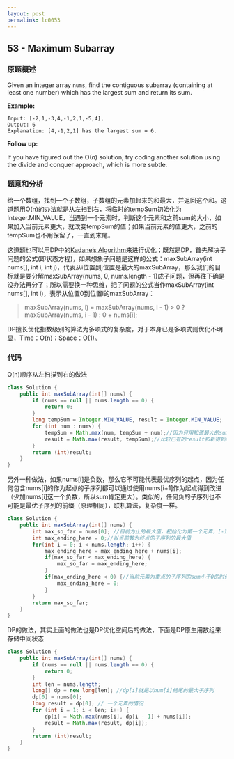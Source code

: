 ```yaml
---
layout: post
permalink: lc0053
---
```


## 53 - Maximum Subarray

### 原题概述

Given an integer array `nums`, find the contiguous subarray \(containing at least one number\) which has the largest sum and return its sum.

**Example:**

```text
Input: [-2,1,-3,4,-1,2,1,-5,4],
Output: 6
Explanation: [4,-1,2,1] has the largest sum = 6.
```

**Follow up:**

If you have figured out the O\(_n_\) solution, try coding another solution using the divide and conquer approach, which is more subtle.

### 题意和分析

给一个数组，找到一个子数组，子数组的元素加起来的和最大，并返回这个和。这道题用O\(n\)的办法就是从左扫到右，将临时的tempSum初始化为Integer.MIN\_VALUE，当遇到一个元素时，判断这个元素和之前sum的大小，如果加入当前元素更大，就改变tempSum的值；如果当前元素的值更大，之前的tempSum也不用保留了，一直到末尾。

这道题也可以用DP中的[Kadane’s Algorithm](http://theoryofprogramming.com/2016/10/21/dynamic-programming-kadanes-algorithm/)来进行优化；既然是DP，首先解决子问题的公式\(即状态方程\)，如果想象子问题是这样的公式：maxSubArray\(int nums\[\], int i, int j\)，代表从i位置到j位置是最大的maxSubArray，那么我们的目标就是要分解maxSubArray\(nums, 0, nums.length - 1\)成子问题，但再往下确是没办法再分了；所以需要换一种思维，把子问题的公式当作maxSubArray\(int nums\[\], int i\)，表示从位置0到位置i的maxSubArray：

> maxSubArray\(nums, i\) = maxSubArray\(nums, i - 1\) &gt; 0 ? maxSubArray\(nums, i - 1\) : 0 + nums\[i\];

DP擅长优化指数级别的算法为多项式的复杂度，对于本身已是多项式则优化不明显，Time：O\(n\)；Space：O\(1\)。

### 代码

O\(n\)顺序从左扫描到右的做法

```java
class Solution {
    public int maxSubArray(int[] nums) {
        if (nums == null || nums.length == 0) {
            return 0;
        }
        long tempSum = Integer.MIN_VALUE, result = Integer.MIN_VALUE;
        for (int num : nums) {
            tempSum = Math.max(num, tempSum + num);//因为只用知道最大的sum是多少就行了，不用知道subarray的起始和终止位置，对于当前的元素来说，只有加入计算或者不加入计算两个选择，如果当前元素num加上之前的tempSum的和比当前的num还要小的话，之前的tempSum就可以舍弃掉了，反之则保留。
            result = Math.max(result, tempSum);//比较已有的result和新得到的sum看谁大
        }
        return (int)result;
    }
}
```

另外一种做法，如果nums\[i\]是负数，那么它不可能代表最优序列的起点，因为任何包含nums\[i\]的作为起点的子序列都可以通过使用nums\[i+1\]作为起点得到改进（少加nums\[i\]这一个负数，所以sum肯定更大）。类似的，任何负的子序列也不可能是最优子序列的前缀（原理相同），联机算法，复杂度一样。

```java
class Solution {
    public int maxSubArray(int[] nums) {
        int max_so_far = nums[0]; //目前为止的最大值，初始化为第一个元素，[-1,-2,-3,-4]这样的全负数子序列就可以考虑在内了
        int max_ending_here = 0;//以当前数为终点的子序列的最大值
        for(int i = 0; i < nums.length; i++) {
            max_ending_here = max_ending_here + nums[i];
            if(max_so_far < max_ending_here) {
                max_so_far = max_ending_here;
            }
            if(max_ending_here < 0) {//当前元素为重点的子序列的sum小于0的时候，下一个元素重新开始(反正前面都是负的了，不要了)
                max_ending_here = 0;
            }
        }
        return max_so_far;
    }
}
```

DP的做法，其实上面的做法也是DP优化空间后的做法，下面是DP原生用数组来存储中间状态

```java
class Solution {
    public int maxSubArray(int[] nums) {
        if (nums == null || nums.length == 0) {
            return 0;
        }
        int len = nums.length;
        long[] dp = new long[len]; //dp[i]就是以num[i]结尾的最大子序列
        dp[0] = nums[0];
        long result = dp[0]; // 一个元素的情况
        for (int i = 1; i < len; i++) {
            dp[i] = Math.max(nums[i], dp[i - 1] + nums[i]);
            result = Math.max(result, dp[i]);
        }
        return (int)result;
    }
}
```
